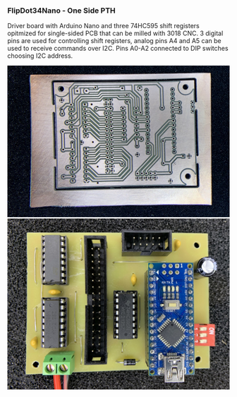 ### FlipDot34Nano - One Side PTH

Driver board with Arduino Nano and three 74HC595 shift registers opitmized for single-sided PCB that can be milled with 3018 CNC. 3 digital pins are used for controlling shift registers, analog pins A4 and A5 can be used to receive commands over I2C. Pins A0-A2 connected to DIP switches choosing I2C address.

![Prototype](./_img/pcb_back.jpg)
![Prototype](./_img/pcb_front.jpg)